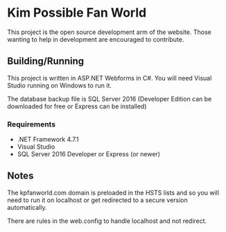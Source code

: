 # Kim Possible Fan World

This project is the open source development arm of the website. Those wanting to help in development are encouraged to contribute.

## Building/Running

This project is written in ASP.NET Webforms in C#. You will need Visual Studio running on Windows to run it.

The database backup file is SQL Server 2016 (Developer Edition can be downloaded for free or Express can be installed)

### Requirements

* .NET Framework 4.7.1
* Visual Studio
* SQL Server 2016 Developer or Express (or newer)

## Notes

The kpfanworld.com domain is preloaded in the HSTS lists and so you will need to run it on localhost or get redirected to a secure version automatically.

There are rules in the web.config to handle localhost and not redirect.